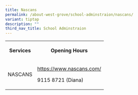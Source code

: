 ```yaml
---
title: Nascans
permalink: /about-west-grove/school-adminstraion/nascans/
variant: tiptap
description: ""
third_nav_title: School Adminstraion
---
```

<p></p>
<table>
<tbody>
<tr>
<th rowspan="1" colspan="1">
<p>Services</p>
</th>
<th rowspan="1" colspan="1">
<p>Opening Hours</p>
</th>
</tr>
<tr>
<td rowspan="1" colspan="1">
<p>NASCANS</p>
</td>
<td rowspan="1" colspan="1">
<p><a href="https://www.nascans.com/" rel="noopener noreferrer nofollow" target="_blank">https://www.nascans.com/</a>
</p>
<p>9115 8721 (Diana)</p>
</td>
</tr>
</tbody>
</table>
<p></p>